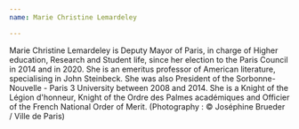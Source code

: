 ```yaml
---
name: Marie Christine Lemardeley

---
```

Marie Christine Lemardeley is Deputy Mayor of Paris, in charge of Higher education, Research and Student life, since her election to the Paris Council in 2014 and in 2020. She is an emeritus professor of American literature, specialising in John Steinbeck. She was also President of the Sorbonne-Nouvelle - Paris 3 University between 2008 and 2014. She is a Knight of the Légion d&#39;honneur, Knight of the Ordre des Palmes académiques and Officier of the French National Order of Merit. (Photography : © Joséphine Brueder / Ville de Paris)